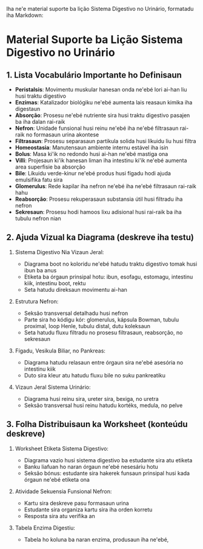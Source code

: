 Iha ne'e material suporte ba lição Sistema Digestivo no Urinário, formatadu iha Markdown:

# Material Suporte ba Lição Sistema Digestivo no Urinário

## 1. Lista Vocabulário Importante ho Definisaun

- **Peristalsis**: Movimentu muskular hanesan onda ne'ebé lori ai-han liu husi traktu digestivo
- **Enzimas**: Katalizador biológiku ne'ebé aumenta lais reasaun kimika iha digestaun
- **Absorção**: Prosesu ne'ebé nutriente sira husi traktu digestivo pasajen ba iha dalan rai-raik
- **Nefron**: Unidade funsional husi reinu ne'ebé iha ne'ebé filtrasaun rai-raik no formasaun urina akontese
- **Filtrasaun**: Prosesu separasaun partikula solida husi líkuidu liu husi filtra
- **Homeostasia**: Manutensaun ambiente internu estável iha isin
- **Bolus**: Masa ki'ik no redondo husi ai-han ne'ebé mastiga ona
- **Villi**: Projesaun ki'ik hanesan liman iha intestinu ki'ik ne'ebé aumenta area superfisie ba absorção
- **Bile**: Líkuidu verde-kinur ne'ebé produs husi fígadu hodi ajuda emulsifika fatu sira
- **Glomerulus**: Rede kapilar iha nefron ne'ebé iha ne'ebé filtrasaun rai-raik hahu
- **Reabsorção**: Prosesu rekuperasaun substansia útil husi filtradu iha nefron
- **Sekresaun**: Prosesu hodi hamoos lixu adisional husi rai-raik ba iha tubulu nefron nian

## 2. Ajuda Vizual ka Diagrama (deskreve iha testu)

1. Sistema Digestivo Nia Vizaun Jeral:
   - Diagrama boot no koloridu ne'ebé hatudu traktu digestivo tomak husi ibun ba anus
   - Etiketa ba órgaun prinsipal hotu: ibun, esofagu, estomagu, intestinu kiik, intestinu boot, rektu
   - Seta hatudu direksaun movimentu ai-han

2. Estrutura Nefron:
   - Seksão transversal detalhadu husi nefron
   - Parte sira ho kódigu kór: glomerulus, kápsula Bowman, tubulu proximal, loop Henle, tubulu distal, dutu koleksaun
   - Seta hatudu fluxu filtradu no prosesu filtrasaun, reabsorção, no sekresaun

3. Fígadu, Vesikula Biliar, no Pankreas:
   - Diagrama hatudu relasaun entre órgaun sira ne'ebé asesória no intestinu kiik
   - Duto sira kleur atu hatudu fluxu bile no suku pankreatiku

4. Vizaun Jeral Sistema Urinário:
   - Diagrama husi reinu sira, ureter sira, bexiga, no uretra
   - Seksão transversal husi reinu hatudu kortéks, medula, no pelve

## 3. Folha Distribuisaun ka Worksheet (konteúdu deskreve)

1. Worksheet Etiketa Sistema Digestivo:
   - Diagrama vazio husi sistema digestivo ba estudante sira atu etiketa
   - Banku liafuan ho naran órgaun ne'ebé nesesáriu hotu
   - Seksão bónus: estudante sira hakerek funsaun prinsipal husi kada órgaun ne'ebé etiketa ona

2. Atividade Sekuensia Funsional Nefron:
   - Kartu sira deskreve pasu formasaun urina
   - Estudante sira organiza kartu sira iha orden korretu
   - Resposta sira atu verifika an

3. Tabela Enzima Digestiu:
   - Tabela ho koluna ba naran enzima, produsaun iha ne'ebé,
